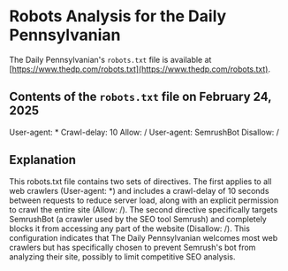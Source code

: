 # Robots Analysis for the Daily Pennsylvanian
The Daily Pennsylvanian's `robots.txt` file is available at [https://www.thedp.com/robots.txt](https://www.thedp.com/robots.txt).

## Contents of the `robots.txt` file on February 24, 2025
User-agent: *
Crawl-delay: 10
Allow: /
User-agent: SemrushBot
Disallow: /

## Explanation
This robots.txt file contains two sets of directives. The first applies to all web crawlers (User-agent: *) and includes a crawl-delay of 10 seconds between requests to reduce server load, along with an explicit permission to crawl the entire site (Allow: /). The second directive specifically targets SemrushBot (a crawler used by the SEO tool Semrush) and completely blocks it from accessing any part of the website (Disallow: /). This configuration indicates that The Daily Pennsylvanian welcomes most web crawlers but has specifically chosen to prevent Semrush's bot from analyzing their site, possibly to limit competitive SEO analysis.